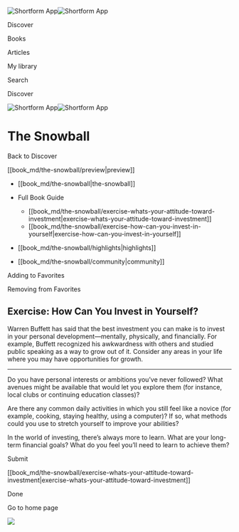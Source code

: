 ![Shortform App](/img/logo.36a2399e.svg)![Shortform App](/img/logo-dark.70c1b072.svg)

Discover

Books

Articles

My library

Search

Discover

![Shortform App](/img/logo.36a2399e.svg)![Shortform App](/img/logo-dark.70c1b072.svg)

# The Snowball

Back to Discover

[[book_md/the-snowball/preview|preview]]

  * [[book_md/the-snowball|the-snowball]]
  * Full Book Guide

    * [[book_md/the-snowball/exercise-whats-your-attitude-toward-investment|exercise-whats-your-attitude-toward-investment]]
    * [[book_md/the-snowball/exercise-how-can-you-invest-in-yourself|exercise-how-can-you-invest-in-yourself]]
  * [[book_md/the-snowball/highlights|highlights]]
  * [[book_md/the-snowball/community|community]]



Adding to Favorites 

Removing from Favorites 

## Exercise: How Can You Invest in Yourself?

Warren Buffett has said that the best investment you can make is to invest in your personal development—mentally, physically, and financially. For example, Buffett recognized his awkwardness with others and studied public speaking as a way to grow out of it. Consider any areas in your life where you may have opportunities for growth.

* * *

Do you have personal interests or ambitions you’ve never followed? What avenues might be available that would let you explore them (for instance, local clubs or continuing education classes)?

Are there any common daily activities in which you still feel like a novice (for example, cooking, staying healthy, using a computer)? If so, what methods could you use to stretch yourself to improve your abilities?

In the world of investing, there’s always more to learn. What are your long-term financial goals? What do you feel you’ll need to learn to achieve them?

Submit 

[[book_md/the-snowball/exercise-whats-your-attitude-toward-investment|exercise-whats-your-attitude-toward-investment]]

Done

Go to home page 

![](https://bat.bing.com/action/0?ti=56018282&Ver=2&mid=d19e8f63-53bd-4175-8d88-800e73867f1b&sid=1711133063fa11eebdec89a8b8ae3bbc&vid=171147a063fa11eea7440fcfeb230d96&vids=0&msclkid=N&pi=0&lg=en-US&sw=800&sh=600&sc=24&nwd=1&tl=Shortform%20%7C%20The%20Snowball&p=https%3A%2F%2Fwww.shortform.com%2Fapp%2Fbook%2Fthe-snowball%2Fexercise-how-can-you-invest-in-yourself&r=&lt=440&evt=pageLoad&sv=1&rn=872915)
